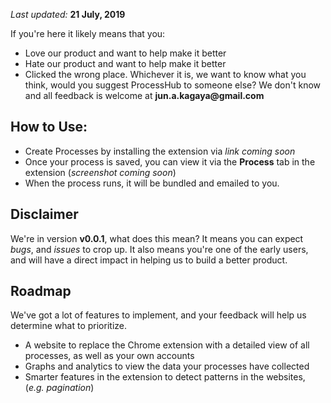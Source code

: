 _Last updated:_ __21 July, 2019__

If you're here it likely means that you:
- Love our product and want to help make it better
- Hate our product and want to help make it better
- Clicked the wrong place. 
Whichever it is, we want to know what you think, would you suggest ProcessHub to someone else?
We don't know and all feedback is welcome at __jun.a.kagaya@gmail.com__

## How to Use:

- Create Processes by installing the extension via _link coming soon_
- Once your process is saved, you can view it via the __Process__ tab in the extension (_screenshot coming soon_)
- When the process runs, it will be bundled and emailed to you.

## Disclaimer

We're in version __v0.0.1__, what does this mean? 
It means you can expect _bugs_, and _issues_ to crop up.
It also means you're one of the early users, and will have a direct impact in helping us to build a better product.

## Roadmap

We've got a lot of features to implement, and your feedback will help us determine what to prioritize.
- A website to replace the Chrome extension with a detailed view of all processes, as well as your own accounts
- Graphs and analytics to view the data your processes have collected
- Smarter features in the extension to detect patterns in the websites, (_e.g. pagination_)


